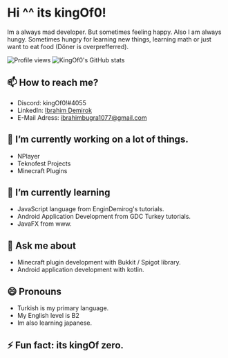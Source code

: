 # Hi ^^ its kingOf0!
 
 
Im a always mad developer. But sometimes feeling happy. Also I am always hungy. Sometimes hungry for learning new things, learning math or just want to eat food (Döner is overprefferred).

![Profile views](https://gpvc.arturio.dev/kingOf0)
![KingOf0's GitHub stats](https://github-readme-stats.vercel.app/api?username=kingOf0&show_icons=true&theme=radical)

## 📫 How to reach me?
* Discord: kingOf0!#4055  
* LinkedIn: [Ibrahim Demirok](https://www.linkedin.com/in/ibrahim-demirok-39452b223/ "") 
* E-Mail Adress: ibrahimbugra1077@gmail.com

## 🔭 I’m currently working on a lot of things. 
 * NPlayer
 * Teknofest Projects
 * Minecraft Plugins

## 🌱 I’m currently learning
 * JavaScript language from EnginDemirog's tutorials.
 * Android Application Development from GDC Turkey tutorials. 
 * JavaFX from www.

## 💬 Ask me about
*  Minecraft plugin development with Bukkit / Spigot library.
*  Android application development with kotlin.

## 😄 Pronouns
 * Turkish is my primary language.
 * My English level is B2
 * Im also learning japanese.

## ⚡ Fun fact: its kingOf zero.
